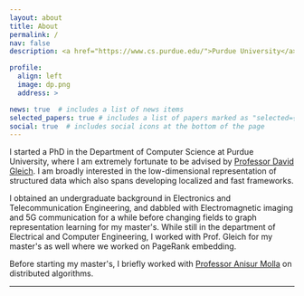 ```yaml
---
layout: about
title: About
permalink: /
nav: false
description: <a href="https://www.cs.purdue.edu/">Purdue University</a>

profile:
  align: left
  image: dp.png
  address: >

news: true  # includes a list of news items
selected_papers: true # includes a list of papers marked as "selected={true}"
social: true  # includes social icons at the bottom of the page
---
```


I started a PhD in the Department of Computer Science at Purdue University, where I am extremely fortunate to be advised by [Professor David Gleich](https://www.cs.purdue.edu/homes/dgleich/). I am broadly interested in the low-dimensional representation of structured data which also spans developing localized and fast frameworks.

I obtained an undergraduate background in Electronics and Telecommunication Engineering, and dabbled with Electromagnetic imaging and 5G communication for a while before changing fields to graph representation learning for my master's. While still in the department of Electrical and Computer Engineering, I worked with Prof. Gleich for my master's as well where we worked on PageRank embedding.

Before starting my master's, I briefly worked with [Professor Anisur Molla](https://sites.google.com/site/mollaanisurrahaman/) on distributed algorithms.

--- 
